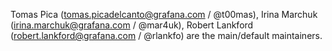 Tomas Pica (<tomas.picadelcanto@grafana.com> / @t00mas), Irina Marchuk (<irina.marchuk@grafana.com> / @mar4uk), Robert Lankford (<robert.lankford@grafana.com> / @rlankfo) are the main/default maintainers.
